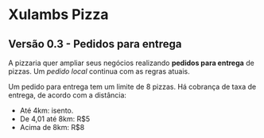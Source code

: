 ﻿# Xulambs Pizza

## Versão 0.3 - Pedidos para entrega

A pizzaria quer ampliar seus negócios realizando **pedidos para entrega** de pizzas.
Um _pedido local_ continua com as regras atuais.

Um pedido para entrega tem um limite de 8 pizzas. Há cobrança de taxa de entrega, de acordo com a distância:
 
  - Até 4km: isento.
  - De 4,01 até 8km: R$5
  - Acima de 8km: R$8
